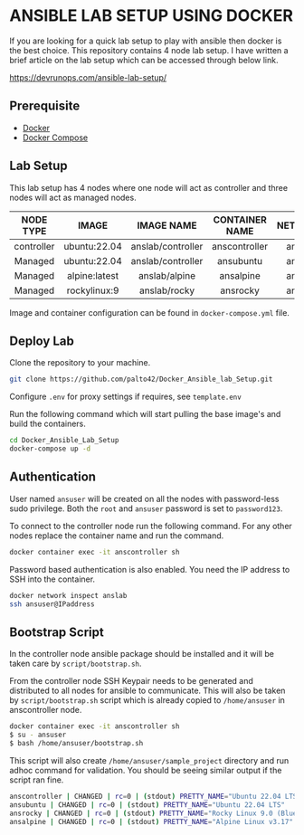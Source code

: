# ANSIBLE LAB SETUP USING DOCKER

If you are looking for a quick lab setup to play with ansible then docker is the best choice. This repository contains 4 node lab setup. I have written a brief article on the lab setup which can be accessed through below link.

https://devrunops.com/ansible-lab-setup/

## Prerequisite

- [Docker](https://docs.docker.com/engine/install/)
- [Docker Compose](https://docs.docker.com/compose/install/)

## Lab Setup

This lab setup has 4 nodes where one node will act as controller and three nodes will act as managed nodes.

| NODE TYPE  |     IMAGE     |    IMAGE NAME     | CONTAINER NAME | NETWORK |
| :--------: | :-----------: | :---------------: | :------------: | :-----: |
| controller | ubuntu:22.04  | anslab/controller | anscontroller  | anslab  |
|  Managed   | ubuntu:22.04  | anslab/controller |   ansubuntu    | anslab  |
|  Managed   | alpine:latest |   anslab/alpine   |   ansalpine    | anslab  |
|  Managed   | rockylinux:9  |   anslab/rocky    |    ansrocky    | anslab  |

Image and container configuration can be found in `docker-compose.yml` file. 

## Deploy Lab

Clone the repository to your machine.

```sh
git clone https://github.com/palto42/Docker_Ansible_lab_Setup.git
```

Configure `.env` for proxy settings if requires, see `template.env`

Run the following command which will start pulling the base image's and build the containers.

```sh
cd Docker_Ansible_Lab_Setup
docker-compose up -d
```

## Authentication

User named `ansuser` will be created on all the nodes with password-less sudo privilege. Both the `root` and `ansuser` password is set to `password123`.

To connect to the controller node run the following command. For any other nodes replace the container name and run the command.

```sh
docker container exec -it anscontroller sh
```

Password based authentication is also enabled. You need the IP address to SSH into the container.

```sh
docker network inspect anslab
ssh ansuser@IPaddress
```

## Bootstrap Script

In the controller node ansible package should be installed and it will be taken care by `script/bootstrap.sh`.

From the controller node SSH Keypair needs to be generated and distributed to all nodes for ansible to communicate. This will also be taken by `script/bootstrap.sh` script which is already copied to `/home/ansuser` in anscontroller node.

```sh
docker container exec -it anscontroller sh
$ su - ansuser
$ bash /home/ansuser/bootstrap.sh
```

This script will also create `/home/ansuser/sample_project` directory and run adhoc command for validation. You should be seeing similar output if the script ran fine.

```sh
anscontroller | CHANGED | rc=0 | (stdout) PRETTY_NAME="Ubuntu 22.04 LTS"
ansubuntu | CHANGED | rc=0 | (stdout) PRETTY_NAME="Ubuntu 22.04 LTS"
ansrocky | CHANGED | rc=0 | (stdout) PRETTY_NAME="Rocky Linux 9.0 (Blue Onyx)"
ansalpine | CHANGED | rc=0 | (stdout) PRETTY_NAME="Alpine Linux v3.17"
```
